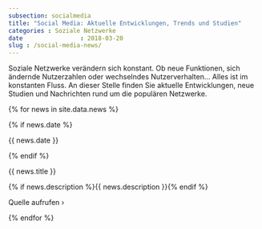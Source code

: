 ```yaml
---
subsection: socialmedia
title: "Social Media: Aktuelle Entwicklungen, Trends und Studien"
categories : Soziale Netzwerke
date                : 2018-03-20
slug : /social-media-news/
---
```

Soziale Netzwerke verändern sich konstant. Ob neue Funktionen, sich
ändernde Nutzerzahlen oder wechselndes Nutzerverhalten… Alles ist im
konstanten Fluss. An dieser Stelle finden Sie aktuelle Entwicklungen,
neue Studien und Nachrichten rund um die populären Netzwerke.
<!-- readmore -->

{% for news in site.data.news %}

{% if news.date %}

{{ news.date }}

{% endif %}

{{ news.title }}

{% if news.description %}{{ news.description }}{% endif %}

Quelle aufrufen ›

{% endfor %}
